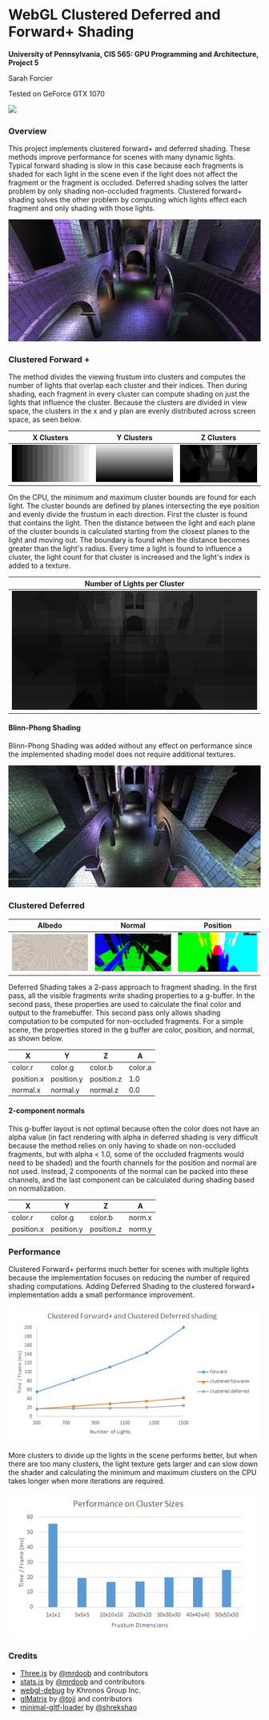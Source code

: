 WebGL Clustered Deferred and Forward+ Shading
======================

**University of Pennsylvania, CIS 565: GPU Programming and Architecture, Project 5**

Sarah Forcier

Tested on GeForce GTX 1070

[![](img/final.gif)](http://sarahforcier.github.io/Project5B-WebGL-Deferred-Shading)

### Overview

This project implements clustered forward+ and deferred shading. These methods improve performance for scenes with many dynamic lights. Typical forward shading is slow in this case because each fragments is shaded for each light in the scene even if the light does not affect the fragment or the fragment is occluded. Deferred shading solves the latter problem by only shading non-occluded fragments. Clustered forward+ shading solves the other problem by computing which lights effect each fragment and only shading with those lights.   

![](img/final.png)

### Clustered Forward +

The method divides the viewing frustum into clusters and computes the number of lights that overlap each cluster and their indices. Then during shading, each fragment in every cluster can compute shading on just the lights that influence the cluster. Because the clusters are divided in view space, the clusters in the x and y plan are evenly distributed across screen space, as seen below. 

| X Clusters | Y Clusters | Z Clusters | 
| ----------- | ----------- | ----------- |
| ![](img/clusterX.png) | ![](img/clusterY.png) | ![](img/clusterZ.png) | 

On the CPU, the minimum and maximum cluster bounds are found for each light. The cluster bounds are defined by planes intersecting the eye position and evenly divide the frustum in each direction. First the cluster is found that contains the light. Then the distance between the light and each plane of the cluster bounds is calculated starting from the closest planes to the light and moving out. The boundary is found when the distance becomes greater than the light's radius. Every time a light is found to influence a cluster, the light count for that cluster is increased and the light's index is added to a texture. 

| Number of Lights per Cluster |
| ----------- |
| ![](img/numLights.png) |

#### Blinn-Phong Shading

Blinn-Phong Shading was added without any effect on performance since the implemented shading model does not require additional textures. 

![](img/blinn.png)

### Clustered Deferred

| Albedo | Normal | Position |
| ----------- | ----------- | ----------- |
| ![](img/albedo.png) | ![](img/normal.png) | ![](img/position.png) |

Deferred Shading takes a 2-pass approach to fragment shading. In the first pass, all the visible fragments write shading properties to a g-buffer. In the second pass, these properties are used to calculate the final color and output to the framebuffer. This second pass only allows shading computation to be computed for non-occluded fragments. For a simple scene, the properties stored in the g buffer are color, position, and normal, as shown below.  

| X | Y | Z | A |
| ----------- | ----------- | ----------- | ----------- |
| color.r | color.g | color.b | color.a |
| position.x | position.y | position.z | 1.0 |
| normal.x | normal.y | normal.z | 0.0 |

#### 2-component normals

This g-buffer layout is not optimal because often the color does not have an alpha value (in fact rendering with alpha in deferred shading is very difficult because the method relies on only having to shade on non-occluded fragments, but with alpha < 1.0, some of the occluded fragments would need to be shaded) and the fourth channels for the position and normal are not used. Instead, 2 components of the normal can be packed into these channels, and the last component can be calculated during shading based on normalization.

| X | Y | Z | A |
| ----------- | ----------- | ----------- | ----------- |
| color.r | color.g | color.b | norm.x |
| position.x | position.y | position.z | norm.y |

### Performance

Clustered Forward+ performs much better for scenes with multiple lights because the implementation focuses on reducing the number of required shading computations. Adding Deferred Shading to the clustered forward+ implementation adds a small performance improvement.   

![](img/performance.png)

More clusters to divide up the lights in the scene performs better, but when there are too many clusters, the light texture gets larger and can slow down the shader and calculating the minimum and maximum clusters on the CPU takes longer when more iterations are required. 

![](img/numclusters.png)

### Credits

* [Three.js](https://github.com/mrdoob/three.js) by [@mrdoob](https://github.com/mrdoob) and contributors
* [stats.js](https://github.com/mrdoob/stats.js) by [@mrdoob](https://github.com/mrdoob) and contributors
* [webgl-debug](https://github.com/KhronosGroup/WebGLDeveloperTools) by Khronos Group Inc.
* [glMatrix](https://github.com/toji/gl-matrix) by [@toji](https://github.com/toji) and contributors
* [minimal-gltf-loader](https://github.com/shrekshao/minimal-gltf-loader) by [@shrekshao](https://github.com/shrekshao)
